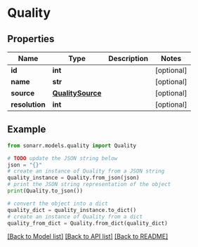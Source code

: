 # Quality


## Properties

Name | Type | Description | Notes
------------ | ------------- | ------------- | -------------
**id** | **int** |  | [optional] 
**name** | **str** |  | [optional] 
**source** | [**QualitySource**](QualitySource.md) |  | [optional] 
**resolution** | **int** |  | [optional] 

## Example

```python
from sonarr.models.quality import Quality

# TODO update the JSON string below
json = "{}"
# create an instance of Quality from a JSON string
quality_instance = Quality.from_json(json)
# print the JSON string representation of the object
print(Quality.to_json())

# convert the object into a dict
quality_dict = quality_instance.to_dict()
# create an instance of Quality from a dict
quality_from_dict = Quality.from_dict(quality_dict)
```
[[Back to Model list]](../README.md#documentation-for-models) [[Back to API list]](../README.md#documentation-for-api-endpoints) [[Back to README]](../README.md)


